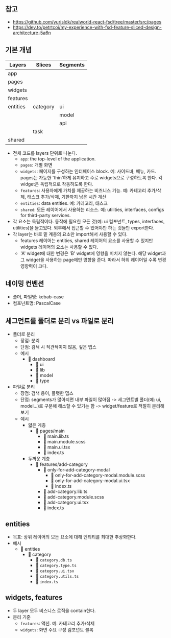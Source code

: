 ## 참고

- https://github.com/yurisldk/realworld-react-fsd/tree/master/src/pages
- https://dev.to/petrtcoi/my-experience-with-fsd-feature-sliced-design-architecture-5a6n

## 기본 개념

| **Layers** | **Slices** | **Segments** |
| ---------- | ---------- | ------------ |
| app        |            |              |
| pages      |            |              |
| widgets    |            |              |
| features   |            |              |
| entities   | category   | ui           |
|            |            | model        |
|            |            | api          |
|            | task       |              |
| shared     |            |              |

- 전체 코드를 layers 단위로 나눈다.
  - `app`: the top-level of the application.
  - `pages`: 개별 화면
  - `widgets`: 페이지를 구성하는 인터페이스 block. 예: 사이드바, 메뉴, 카드. pages는 가능한 'thin'하게 유지하고 주로 widgets으로 구성하도록 한다. 각 widget은 독립적으로 작동하도록 한다.
  - `features`: 사용자에게 가치를 제공하는 비즈니스 기능. 예: 카테고리 추가/삭제, 태스크 추가/삭제, 기한까지 남은 시간 계산
  - `entities`: data entities. 예: 카테고리, 태스크
  - `shared`: 모든 레이어에서 사용하는 리소스. 예: utilities, interfaces, configs for third-party services.
- 각 요소는 독립적이다. 동작에 필요한 모든 것(예: ui 컴포넌트, types, interfaces, utilities)을 들고있다. 외부에서 접근할 수 있어야만 하는 것들만 export한다.
- 각 layer는 바로 밑 계층의 요소만 import해서 사용할 수 있다.
  - features 레이어는 entities, shared 레이어의 요소를 사용할 수 있지만 widgets 레이어의 요소는 사용할 수 없다.
  - 'A' widget에 대한 변경은 'B' widget에 영향을 미치지 않는다. 해당 widget과 그 widget을 사용하는 page에만 영향을 준다. 따라서 하위 레이어일 수록 변경 영향력이 크다.

## 네이밍 컨벤션

- 폴더, 파일명: kebab-case
- 컴포넌트명: PascalCase

## 세그먼트를 폴더로 분리 vs 파일로 분리

- 폴더로 분리
  - 장점: 분리
  - 단점: 검색 시 직관적이지 않음, 깊은 뎁스
  - 예시
    - 📂 dashboard
      - 📂 ui
      - 📂 lib
      - 📂 model
      - 📂 type
- 파일로 분리
  - 장점: 검색 용이, 플랫한 뎁스
  - 단점: segments가 많아지면 내부 파일이 많아짐 -> 세그먼트별 폴더(예: ui, model...)로 구분해 해소할 수 있기는 함 -> widget/feature로 적절히 분리해보기
  - 예시
    - 얇은 계층
      - 📂 pages/main
        - 📄 main.lib.ts
        - 📄 main.module.scss
        - 📄 main.ui.tsx
        - 📄 index.ts
    - 두꺼운 계층
      - 📂 features/add-category
        - 📂 only-for-add-category-modal
          - 📄 only-for-add-category-modal.module.scss
          - 📄 only-for-add-category-modal.ui.tsx
          - 📄 index.ts
        - 📄 add-category.lib.ts
        - 📄 add-category.module.scss
        - 📄 add-category.ui.tsx
        - 📄 index.ts

## entities

- 목표: 상위 레이어의 모든 요소에 대해 엔티티를 최대한 추상화한다.
- 예시
  - 📂 entities
    - 📂 category
      - 📄 `category.db.ts`
      - 📄 `category.type.ts`
      - 📄 `category.ui.tsx`
      - 📄 `category.utils.ts`
      - 📄 `index.ts`

## widgets, features

- 두 layer 모두 비스니스 로직을 contain한다.
- 분리 기준
  - `features`: 액션. 예: 카테고리 추가/삭제
  - `widgets`: 화면 주요 구성 컴포넌트 블록
